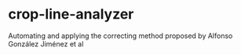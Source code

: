 # crop-line-analyzer
Automating and applying the correcting method proposed by Alfonso González Jiménez et al
